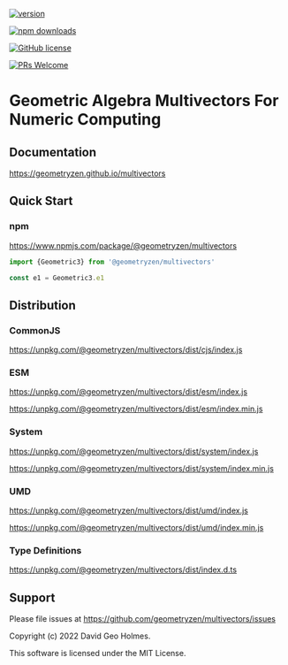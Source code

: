[![version](https://img.shields.io/npm/v/@geometryzen/multivectors.svg)](https://www.npmjs.com/package/@geometryzen/multivectors) 

[![npm downloads](https://img.shields.io/npm/dm/@geometryzen/multivectors.svg)](https://npm-stat.com/charts.html?package=@geometryzen/multivectors&from=2022-09-01)

[![GitHub license](https://img.shields.io/badge/license-MIT-blue.svg)](./LICENSE)

[![PRs Welcome](https://img.shields.io/badge/PRs-welcome-brightgreen.svg)](./CONTRIBUTING.md)

# Geometric Algebra Multivectors For Numeric Computing

## Documentation

https://geometryzen.github.io/multivectors

## Quick Start

### npm

https://www.npmjs.com/package/@geometryzen/multivectors

```typescript
import {Geometric3} from '@geometryzen/multivectors'

const e1 = Geometric3.e1
```

## Distribution

### CommonJS

https://unpkg.com/@geometryzen/multivectors/dist/cjs/index.js

### ESM

https://unpkg.com/@geometryzen/multivectors/dist/esm/index.js

https://unpkg.com/@geometryzen/multivectors/dist/esm/index.min.js

### System

https://unpkg.com/@geometryzen/multivectors/dist/system/index.js

https://unpkg.com/@geometryzen/multivectors/dist/system/index.min.js

### UMD

https://unpkg.com/@geometryzen/multivectors/dist/umd/index.js

https://unpkg.com/@geometryzen/multivectors/dist/umd/index.min.js

### Type Definitions

https://unpkg.com/@geometryzen/multivectors/dist/index.d.ts

## Support

Please file issues at https://github.com/geometryzen/multivectors/issues

Copyright (c) 2022 David Geo Holmes.

This software is licensed under the MIT License.
